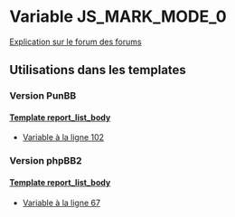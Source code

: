 # Variable JS_MARK_MODE_0
[Explication sur le forum des forums](http://forum.forumactif.com/t294113-listing-des-variables#JS_MARK_MODE_0)
## Utilisations dans les templates
### Version PunBB
#### [Template report_list_body](punbb/report_list_body.md)
* [Variable à la ligne 102](../punbb/report_list_body.tpl#L102)
### Version phpBB2
#### [Template report_list_body](subsilver/report_list_body.md)
* [Variable à la ligne 67](../subsilver/report_list_body.tpl#L67)